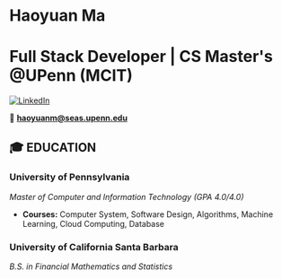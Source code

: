 # Haoyuan Ma
# Full Stack Developer | CS Master's @UPenn (MCIT)

[![LinkedIn](https://img.shields.io/badge/-LinkedIn-blue?style=flat-square&logo=linkedin&logoColor=white)](https://www.linkedin.com/in/haoyuan-ma-3433241b4)

📧 **haoyuanm@seas.upenn.edu**  

## 🎓 EDUCATION

### **University of Pennsylvania**
_Master of Computer and Information Technology (GPA 4.0/4.0)_

- **Courses:** Computer System, Software Design, Algorithms, Machine Learning, Cloud Computing, Database

### **University of California Santa Barbara**
_B.S. in Financial Mathematics and Statistics_

